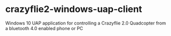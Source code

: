 # crazyflie2-windows-uap-client
Windows 10 UAP application for controlling a Crazyflie 2.0 Quadcopter from a bluetooth 4.0 enabled phone or PC
